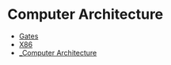 # Computer Architecture

- [Gates](gates.md)
- [X86](x86/index.md)
- [_Computer Architecture](_computer-architecture.md)
